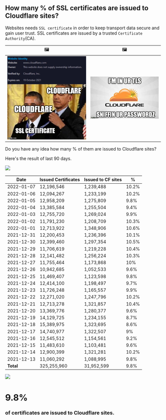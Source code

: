 ## How many % of SSL certificates are issued to Cloudflare sites?


Websites needs `SSL certificate` in order to keep transport data secure and gain user trust.
SSL certificates are issued by a trusted `Certificate Authority`(CA).

| 🖼 | 🖼 |
| --- | --- |
| ![](../../image/meme/cloudflare_selfsign.jpg) | ![](../../image/iminurtls.jpg) |

Do you have any idea how many % of them are issued to Cloudflare sites?

Here's the result of last 90 days.


![](DO_NOT_EDIT_ME_START)

| Date | Issued Certificates | Issued to CF sites | % |
| --- | --- | --- | --- |
| 2022-01-07 | 12,196,546 | 1,239,488 | 10.2% |
| 2022-01-06 | 12,094,267 | 1,233,199 | 10.2% |
| 2022-01-05 | 12,958,209 | 1,275,809 | 9.8% |
| 2022-01-04 | 13,385,584 | 1,255,504 | 9.4% |
| 2022-01-03 | 12,755,720 | 1,269,024 | 9.9% |
| 2022-01-02 | 11,791,230 | 1,208,709 | 10.3% |
| 2022-01-01 | 12,713,922 | 1,348,906 | 10.6% |
| 2021-12-31 | 12,200,453 | 1,236,396 | 10.1% |
| 2021-12-30 | 12,399,460 | 1,297,354 | 10.5% |
| 2021-12-29 | 11,706,619 | 1,219,228 | 10.4% |
| 2021-12-28 | 12,141,482 | 1,256,224 | 10.3% |
| 2021-12-27 | 11,755,464 | 1,173,868 | 10% |
| 2021-12-26 | 10,942,685 | 1,052,533 | 9.6% |
| 2021-12-25 | 11,469,407 | 1,123,598 | 9.8% |
| 2021-12-24 | 12,414,100 | 1,198,497 | 9.7% |
| 2021-12-23 | 11,726,248 | 1,165,557 | 9.9% |
| 2021-12-22 | 12,271,020 | 1,247,796 | 10.2% |
| 2021-12-21 | 12,713,278 | 1,321,857 | 10.4% |
| 2021-12-20 | 13,369,776 | 1,280,377 | 9.6% |
| 2021-12-19 | 14,129,725 | 1,234,155 | 8.7% |
| 2021-12-18 | 15,389,975 | 1,323,695 | 8.6% |
| 2021-12-17 | 14,740,977 | 1,322,507 | 9% |
| 2021-12-16 | 12,545,512 | 1,154,561 | 9.2% |
| 2021-12-15 | 11,483,610 | 1,103,481 | 9.6% |
| 2021-12-14 | 12,900,399 | 1,321,281 | 10.2% |
| 2021-12-13 | 11,060,292 | 1,088,995 | 9.8% |
| **Total** | 325,255,960 | 31,952,599 | 9.8% |


![](DO_NOT_EDIT_ME_END)


# 9.8%
### of certificates are issued to Cloudflare sites.
